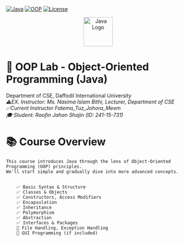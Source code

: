[![Java](https://img.shields.io/badge/Java-17+-orange?logo=openjdk)](https://java.com)
[![OOP](https://img.shields.io/badge/Object_Oriented-Programming-blueviolet)](https://en.wikipedia.org/wiki/Object-oriented_programming)
[![License](https://img.shields.io/badge/License-MIT-green)](https://opensource.org/licenses/MIT)


<p align="center">
  <img src="https://img.icons8.com/color/96/000000/java-coffee-cup-logo.png" alt="Java Logo" width="80"/>
</p>

# 🧪 OOP Lab - Object-Oriented Programming (Java)  
Department of CSE, Daffodil International University
<br>
*⚠️EX. Instructor: Ms. Nasima Islam Bithi, Lecturer, Department of CSE
<br>
✅Current Instructor Fatema_Tuz_Johora_Meem
<br>
🎓 Student: Raofin Jahan Shajin (ID: 241-15-731)*

<!DOCTYPE html>
<html lang="en">
<head>
    <meta charset="UTF-8">
    <meta name="viewport" content="width=device-width, initial-scale=1.0">
</head>
<body>
    <h1>📚 Course Overview</h1>
    
    This course introduces Java through the lens of Object-Oriented Programming (OOP) principles. 
    We'll start simple and gradually dive into more advanced concepts.
    

        ✅ Basic Syntax & Structure
        ✅ Classes & Objects
        ✅ Constructors, Access Modifiers
        ✅ Encapsulation
        ✅ Inheritance
        ✅ Polymorphism
        ✅ Abstraction
        ✅ Interfaces & Packages
        🔄 File Handling, Exception Handling
        🔄 GUI Programming (if included)
  
</body>
</html>
